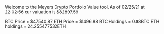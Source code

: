 Welcome to the Meyers Crypto Portfolio Value tool. 
As of 02/25/21 at 22:02:56 our valuation is $82897.59 

BTC Price = $47540.87
 ETH Price = $1496.88
BTC Holdings = 0.98BTC
 ETH holdings = 24.255477532ETH 

